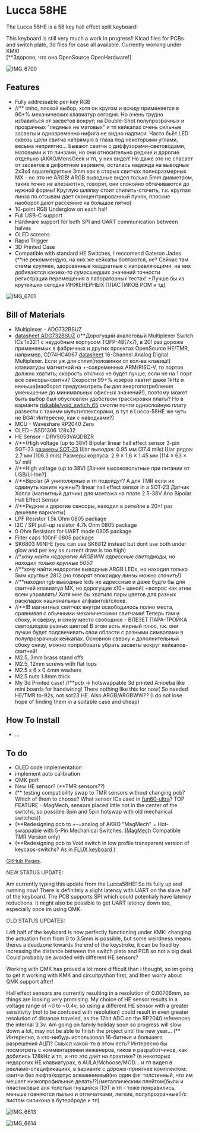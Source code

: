 # Lucca 58HE
The Lucca 58HE is a 58 key hall effect split keyboard!

This keyboard is still very much a work in progress!! Kicad files for PCBs and switch plate, 3d files for case all available. Currently working under KMK!  
[**Здорово, что она OpenSource OpenHardware!]

![IMG_6700](https://github.com/user-attachments/assets/aa22d8b3-7bef-4428-90fe-1be624bb01be)

## Features

- Fully addressable per-key RGB
- //** imho, плохой выбор, хотя он кругом и всюду применяется в 90+% механических клавиатур сегодня. Но очень трудно избавиться от засветов вокруг; на Double-Shot полупрозрачных и прозрачных "ледяных не матовых" и тп кейкапах очень сильные засветы и одновременно нифига не видно надписи. Часто бьёт LED сквозь щели свитча напрямую в глаза под некоторыми углами, весьма неприятно... Бывают свитчи с диффузорами-световодами, матовыми и тп линзами, но они относительно редкие и дорогие отдельно (AKKO/MonsGeek и тп, у них видел! Но даже это не спасает от засветов в дефолтном варианте, осталась надежда на выводные 2x3x4 square/круглые 3mm как в старых свитчах полноразмерных MX - но это не  ARGB! ARGB выводные видел только 5mm диаметром, такие точно не влезают(но, говорят, они спокойно обтачиваются до нужной формы! Круглую шляпку стоит спилить-сточить, т.к. круглая линза по отзывам дает сконцентрированный пучок, плоские наоборот дают рассеяние на большое пятно) 
- 10-point RGB Underglow on each half
- Full USB-C support
- Hardware support for both SPI and UART communication between halves
- OLED screens
- Rapid Trigger
- 3D Printed Case
- Compatible with standard HE Switches, I reccomend Gateron Jades (**не рекоммендую, на них же кейкапы болтаются, не? Сейчас там стемы крупнее, здоровенные квадратные с направляющими, на них добиваются какиех-то сумасшедших значений точности регистрации перемещения в лабораторных тестах! +Лучше бы из крутейших сегодня ИНЖЕНЕРНЫХ ПЛАСТИКОВ POM и тд)

![IMG_6701](https://github.com/user-attachments/assets/d41b9f8e-27c2-444f-80f4-b9e1a3898853)

## Bill of Materials

- Multiplexer - ADG732BSUZ
- [datasheet ADG732BSUZ](https://www.analog.com/media/en/technical-documentation/data-sheets/adg726_732.pdf)
//**Дорогущий аналоговый Multiplexer Switch ICs  1x32:1 с неудобным корпусом TQFP-48(7x7), в 20! раз дороже применяемых в фабричных и других проектах OpenSource HE/TMR, например, CD74HC4067 [datasheet](https://www.ti.com/lit/ds/symlink/cd74hc4067.pdf) 16-Channel Analog Digital Multiplexer. Если уж для сплит(половинки от кол-ва клавиш!) клавиатуры магнитной на +-современных ARM/RISC-V, то портов должно хватить; скорость отклика не будет лучше, если не на 1 порт все сенсоры-свитчи?
Скорости 99+% юзеров хватит даже 1kHz и меньше(наоборот предусмотреть бы для энергопотребления уменьшение до минимальных офисных значений!), поэтому может быть выбор был обусловлен удобством трассировки платы?
Но в варианте [riskable/void_switch_65](https://github.com/riskable/void_switch_65_pct?tab=readme-ov-file) смогли почти однослойную плату развести с такими мультиплексорами, в тут в Lucca-58HE же чуть не BGA! Интересно, как с наводками?)
- MCU - Waveshare RP2040 Zero 
- OLED - SSD1306 128x32 
- HE Sensor - DRV5053VAQDBZR
- //**(High voltage (up to 38V) Bipolar linear hall effect sensor 3-pin SOT-23 [размеры SOT-23](https://kazus.ru/nuke/guid/packs/SOT-23/SOT-23.gif) Шаг выводов:	0.95 мм (37.4 mils) Шаг рядов:	2.7 мм (106.3 mils) Размеры корпуса:	2.9 × 1.6 × 1.45 мм (114 × 63 × 57 mil)
- //**High voltage (up to 38V) [Зачем высоковольтные при питании от USB/Li-Ion?]
- //**Bipolar (А униполярные и тп подойдут? А для TMR если их сдвинуть каките нужны?)
linear hall effect sensor in a SOT-23 Датчик Холла (магнитный датчик) для монтажа на плате 2.5-38V Ana Bipolar Hall Effect Sensor
- //**Редкие и дорогие сенсоры, находил в ритейле в 20+! раз дешевле варианты(
- LPF Resistor 1.5k Ohm 0805 package
- I2C / SPI pull-up resistor 4.7k Ohm 0805 package
- 0 Ohm Resistors for UART mode 0805 package
- Filter caps 100nF 0805 package
- SK6803 MINI-E (you can use SK6812 instead but dont use both under glow and per key as current draw is too high)
- //**хочу найти недорогие ARGBWW адрессные светодиоды, но находил только крупные 5050*
- //**хочу найти недорогие выводные ARGB LEDs, но находил только 5мм круглые 2812 (но говорят эпоксидку линзы можно сточить!)
- //**находил rgb выводные leds не адрессные и даже будто бы для свитчей клавиатур MX, но дорогущие х10+ ценой( +вопрос как этим всем управлять! Хотя мне бы хватило пары цветов для разных раскладок национальных алфавитов/слоев.
- //**!В магнитных свитчах внутри освободилось полно места, сравнивая с обычными механическими свитчами! Теперь там и сбоку, и сверху, и снизу место свободное - ВЛЕЗЕТ ПАРА-ТРОЙКА светодиодов разных цветов! В этом есть жирный плюс, т.к. они лучше будет подсвечивать свои области с разными символами в полупрозрачных кейкапах. Основной сверху и дополнительный сбоку снизу, можно попробовать убрать засветы вокруг кейкапов-свитчей!  
- M2.5, 3mm brass stand offs 
- M2.5, 12mm screws with flat tops
- M2.5 x 6 x 0.4mm washers 
- M2.5 nuts 1.8mm thick
- My 3d Printed case!
//**pcb -> hotswappable 3d printed Amoeba like mini boards for handwiring! There nothing like this for now( So needed HE/TMR to-92s, not sot23 HE. Also ARGB/ARGBWW?? (I do not lose hope of finding them in a suitable case and cheap)

## How To Install

- ...

## To do

- OLED code implementation
- implement auto calibration
- QMK port
- New HE sensor? (**TMR sensors??)
- (** testing compatibility swap to TMR sensors without changing pcb? Which of them to choose? What sensor ICs used in [fun60-ultra](https://www.monsgeek.com/product/fun60-ultra/)? TOP FEATURE - MagMech, sensors placed little not in the center of the switchs, so possible 3pin and 5pin hotswap with old mechanical switches))
- (**Redesigning pcb to +-=analog of AKKO "MagMech" = Hot-swappable with 5-Pin Mechanical Switches. ([MagMech](https://www.monsgeek.com/blog/magmech-switch-between-magnetic-switches-and-mechanical-switches-freely/) Compatible TMR Version only)
- (**Redesigning pcb to Void switch in low profile transparent version of keycaps-switchs? As in [FLUX keyboard](https://fluxkeyboard.com/) )


[GitHub Pages](https://pages.github.com/).


NEW STATUS UPDATE:

Am currently typing this update from the Lucca58HE! So its fully up and running now! There is definitely a slight latency with UART on the slave half of the keyboard. The PCB supports SPI which could potentialy have latency reductions. It might also be possible to get UART latency down too, especially once im using QMK.


OLD STATUS UPDATES:

Left half of the keyboard is now perfectly functioning under KMK! changing the actuation from from 0 to 3.5mm is possible, but some weirdness means theres a deadzone towards the end of the keystroke, it can be fixed by increasing the distance between the switch plate and PCB so not a big deal. Could probably be avoided with different HE sensors?

Working with QMK has proved a lot more difficult than i thought, so im going to get it working with KMK and circuitpython first, and then worry about QMK support after!

Hall effect sensors are currently resulting in a resolution of 0.00706mm, so things are looking very promising. My choice of HE sensor results in a voltage range of ~0 to ~0.4v, so using a different HE sensor with a greater sensitivity (not to be confused with resolution) could result in even greater resolution of distance traveled, as the 12bit ADC on the RP2040 references the internal 3.3v. Am going on family holiday soon so progress will slow down a lot, may not be able to finish the project until the new year... 
(** Интересно, а кто-нибудь использовал 16-битные и большего разрешения АЦП? Смысл какой-то в этом есть? 
Интересно бы посмотреть с комментариями инженеров, гиков и разработчиков, как добились 128kHz и тп, и что это даёт на практике? 
(в некоторых недорогих HE клавиатурах, в AULA/Mchoose/MOD...  и тп видел в рекламе-спецификациях, в варианте с дороже-приятнее комплектом: свитчи без люфта/корпус алюминиевый(но один фиг толстенный, что им мешает низкопрофильные делать!?)/металлическим плейтом(были и пластиковые аля толстый гнущийся ПЭТ и тп - тоже понравились, меньше говняются пылью и отпечатками, легкие, полупрозрачные!)/с листом силикона в бутерброде и тп)



![IMG_6613](https://github.com/Maka8295/Lucca-58HE/assets/108311420/4b1c28fb-dfae-451a-887c-c89deb428f4d)


![IMG_6614](https://github.com/Maka8295/Lucca-58HE/assets/108311420/ee2d040d-f45c-473e-afe9-ba04d163128f)



